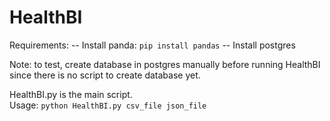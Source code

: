 # HealthBI

Requirements:
-- Install panda: `pip install pandas`
-- Install postgres

Note: to test, create database in postgres manually before running HealthBI since there is no script to create database yet.

HealthBI.py is the main script.
<br>
Usage: `python HealthBI.py csv_file json_file`
